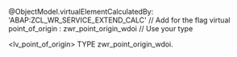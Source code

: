 @ObjectModel.virtualElementCalculatedBy: 'ABAP:ZCL_WR_SERVICE_EXTEND_CALC'  // Add for the flag
   virtual point_of_origin : zwr_point_origin_wdoi  // Use your type


<lv_point_of_origin> TYPE zwr_point_origin_wdoi.

